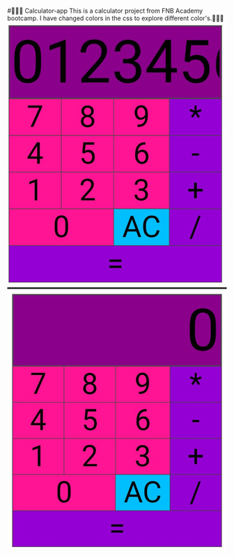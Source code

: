 #🍄🥑🍓 Calculator-app
This is a calculator project from FNB Academy bootcamp. I have changed colors in the css to explore different color's.🤗😎🤓
![image alt](https://github.com/Charmaine-byte/Calculator-app/blob/1c0c98e5f54204b92c18b750cd0689ee1b3be2a1/Screenshot_20250622-114754.jpg)
![image alt](https://github.com/Charmaine-byte/Calculator-app/blob/4561b220f9a9c087fe65c56b7b19e2645fa8ecef/Screenshot_20250622-114811.jpg)
